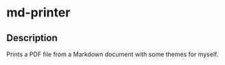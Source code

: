 # md-printer

## Description

Prints a PDF file from a Markdown document with some themes for myself.
